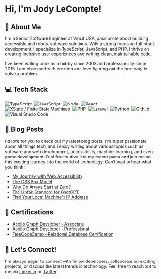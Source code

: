 # Hi, I'm Jody LeCompte!

## 🙋 About Me

I'm a Senior Software Engineer at Vincit USA, passionate about building accessible and robust software solutions. With a strong focus on full-stack development, I specialize in TypeScript, JavaScript, and PHP. I thrive on creating inclusive user experiences and writing clean, maintainable code.

I've been writing code as a hobby since 2003 and professionally since 2015.
I am obsessed with creation and love figuring out the best way to solve
a problem.

## 💻 Tech Stack

![TypeScript](https://img.shields.io/badge/-TypeScript-05122A?style=flat&logo=typescript)&nbsp;
![JavaScript](https://img.shields.io/badge/-JavaScript-05122A?style=flat&logo=javascript)&nbsp;
![Node](https://img.shields.io/badge/-NodeJS-05122A?style=flat&logo=node)&nbsp;
![React](https://img.shields.io/badge/-React-05122A?style=flat&logo=React)&nbsp;
![XState / Finite State Machines](https://img.shields.io/badge/-XState-05122A?style=flat&logo=xstate)&nbsp;
![PHP](https://img.shields.io/badge/-PHP-05122A?style=flat&logo=PHP)&nbsp;
![Laravel](https://img.shields.io/badge/-Laravel-05122A?style=flat&logo=Laravel)&nbsp;
![Python](https://img.shields.io/badge/-Python-05122A?style=flat&logo=Python)&nbsp;
![Github](https://img.shields.io/badge/-Github-05122A?style=flat&logo=Github)&nbsp;
![Visual Studio Code](https://img.shields.io/badge/-Visual%20Studio%20Code-05122A?style=flat&logo=visual-studio-code&logoColor=007ACC)&nbsp;

## 📝 Blog Posts

I'd love for you to check out my latest blog posts. I'm super passionate about all things tech, and I enjoy
writing about various topics such as software and web development, accessibility, machine learning, and even
game development. Feel free to dive into my recent posts and join me on this exciting journey into the world
of technology. Can't wait to hear what you think!

<!-- BLOG-POST-LIST:START -->
- [My Journey with Web Accessibility](https://jodylecompte.com/articles/my-journey-with-web-accessibility)
- [The CSS Box Model](https://jodylecompte.com/articles/css-box-model)
- [Why Do Arrays Start at Zero?](https://jodylecompte.com/articles/why-arrays-start-at-zero)
- [The Unfair Standard for ChatGPT](https://jodylecompte.com/articles/the-unfair-standard-for-chatgpt)
- [Find Your Local Machine&#39;s IP Address](https://jodylecompte.com/articles/find-your-local-ip-address)
<!-- BLOG-POST-LIST:END -->

## 📜 Certifications

- [Apollo Graph Developer - Associate](https://www.apollographql.com/tutorials/certifications/53a3ba05-748c-4cf3-a8db-1b15fd3676c9)
- [Apollo Graph Developer - Professional](https://www.apollographql.com/tutorials/certifications/5d21cdec-260c-4049-810e-aa13ed6a8655)
- [FreeCodeCamp - Relational Database Certification](https://www.freecodecamp.org/certification/jlecompte/relational-database-v8)

## 💬 Let's Connect!

I'm always eager to connect with fellow developers, collaborate on exciting projects, or discuss the latest trends in technology. Feel free to reach out to me via [LinkedIn](https://linkedin.com/in/jodylecompte) or [Twitter](https://twitter.com/jody_lecompte).
